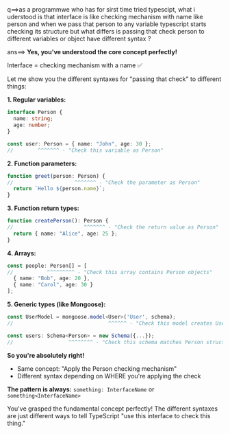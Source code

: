 ####
##
####
q==>as a programmwe who has for sirst time tried typescipt, what i uderstood is that interface is like checking mechanism with name like person and when we pass that person to any variable typescript starts checking its structure but what differs is passing that check person to different variables or object have different syntax ?



ans==> **Yes, you've understood the core concept perfectly!** 

Interface = checking mechanism with a name ✅

Let me show you the different syntaxes for "passing that check" to different things:

**1. Regular variables:**
```typescript
interface Person {
  name: string;
  age: number;
}

const user: Person = { name: "John", age: 30 };
//        ^^^^^^^ - "Check this variable as Person"
```

**2. Function parameters:**
```typescript
function greet(person: Person) {
//                    ^^^^^^^ - "Check the parameter as Person"
  return `Hello ${person.name}`;
}
```

**3. Function return types:**
```typescript
function createPerson(): Person {
//                       ^^^^^^^ - "Check the return value as Person"
  return { name: "Alice", age: 25 };
}
```

**4. Arrays:**
```typescript
const people: Person[] = [
//           ^^^^^^^^^ - "Check this array contains Person objects"
  { name: "Bob", age: 20 },
  { name: "Carol", age: 30 }
];
```

**5. Generic types (like Mongoose):**
```typescript
const UserModel = mongoose.model<User>('User', schema);
//                               ^^^^^^ - "Check this model creates User objects"

const users: Schema<Person> = new Schema({...});
//                  ^^^^^^^^ - "Check this schema matches Person structure"
```

**So you're absolutely right!**
- Same concept: "Apply the Person checking mechanism"
- Different syntax depending on WHERE you're applying the check

**The pattern is always:**
`something: InterfaceName` or `something<InterfaceName>`

You've grasped the fundamental concept perfectly! The different syntaxes are just different ways to tell TypeScript "use this interface to check this thing."